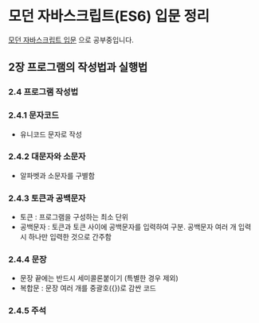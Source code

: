 # 모던 자바스크립트(ES6) 입문 정리
[모던 자바스크립트 입문](http://www.kyobobook.co.kr/product/detailViewKor.laf?ejkGb=KOR&mallGb=KOR&barcode=9791160504439&orderClick=LAG&Kc=, "link") 으로 공부중입니다.

## 2장 프로그램의 작성법과 실행법
### 2.4 프로그램 작성법
### 2.4.1 문자코드
- 유니코드 문자로 작성

### 2.4.2 대문자와 소문자
- 알파벳과 소문자를 구별함

### 2.4.3 토큰과 공백문자
- 토큰 : 프로그램을 구성하는 최소 단위
- 공백문자 : 토큰과 토큰 사이에 공백문자를 입력하여 구분. 공백문자 여러 개 입력 시 하나만 입력한 것으로 간주함

### 2.4.4 문장
- 문장 끝에는 반드시 세미콜론붙이기 (특별한 경우 제외)
- 복합문
: 문장 여러 개를 중괄호({})로 감싼 코드

### 2.4.5 주석

